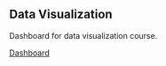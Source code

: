 ## Data Visualization

Dashboard for data visualization course.



[Dashboard](https://public.tableau.com/app/profile/donald.taggart/viz/BusinessIntelligenceFinalProject_16763102730270/EarthquakeDashboard)
